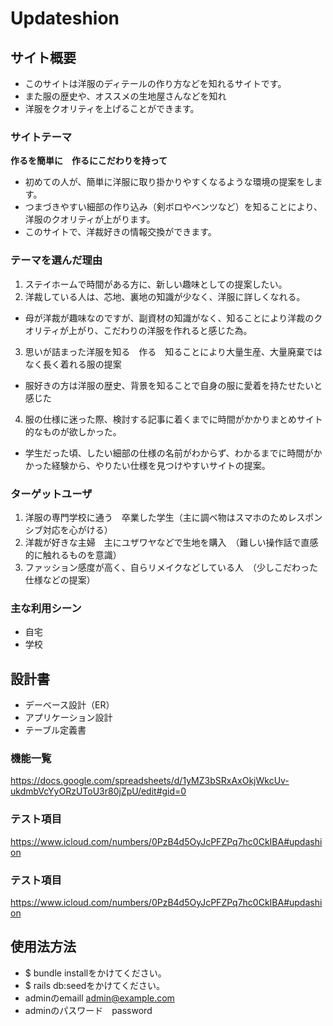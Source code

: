 # Updateshion
## サイト概要
- このサイトは洋服のディテールの作り方などを知れるサイトです。
- また服の歴史や、オススメの生地屋さんなどを知れ
- 洋服をクオリティを上げることができます。

### サイトテーマ
**作るを簡単に　作るにこだわりを持って**
- 初めての人が、簡単に洋服に取り掛かりやすくなるような環境の提案をします。
- つまづきやすい細部の作り込み（剣ボロやベンツなど）を知ることにより、洋服のクオリティが上がります。
- このサイトで、洋裁好きの情報交換ができます。
### テーマを選んだ理由
1. ステイホームで時間がある方に、新しい趣味としての提案したい。
2. 洋裁している人は、芯地、裏地の知識が少なく、洋服に詳しくなれる。
- 母が洋裁が趣味なのですが、副資材の知識がなく、知ることにより洋裁のクオリティが上がり、こだわりの洋服を作れると感じた為。
3. 思いが詰まった洋服を知る　作る　知ることにより大量生産、大量廃棄ではなく長く着れる服の提案
- 服好きの方は洋服の歴史、背景を知ることで自身の服に愛着を持たせたいと感じた
4. 服の仕様に迷った際、検討する記事に着くまでに時間がかかりまとめサイト的なものが欲しかった。
- 学生だった頃、したい細部の仕様の名前がわからず、わかるまでに時間がかかった経験から、やりたい仕様を見つけやすいサイトの提案。

### ターゲットユーザ
1. 洋服の専門学校に通う　卒業した学生（主に調べ物はスマホのためレスポンシブ対応を心がける）
2. 洋裁が好きな主婦　主にユザワヤなどで生地を購入　（難しい操作話で直感的に触れるものを意識）
3. ファッション感度が高く、自らリメイクなどしている人　（少しこだわった仕様などの提案）

### 主な利用シーン
- 自宅　
- 学校

## 設計書
- デーベース設計（ER）
- アプリケーション設計
- テーブル定義書


### 機能一覧
https://docs.google.com/spreadsheets/d/1yMZ3bSRxAxOkjWkcUv-ukdmbVcYyORzUToU3r80jZpU/edit#gid=0
### テスト項目
https://www.icloud.com/numbers/0PzB4d5OyJcPFZPq7hc0CkIBA#updashion

### テスト項目
https://www.icloud.com/numbers/0PzB4d5OyJcPFZPq7hc0CkIBA#updashion

## 使用法方法
- $ bundle installをかけてください。
- $ rails db:seedをかけてください。
- adminのemaill    admin@example.com
- adminのパスワード　password
